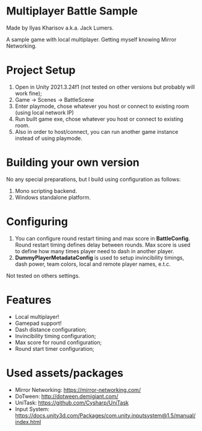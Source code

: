 # Multiplayer Battle Sample
Made by Ilyas Kharisov a.k.a. Jack Lumers.

A sample game with local multiplayer. Getting myself knowing Mirror Networking.

# Project Setup
1. Open in Unity 2021.3.24f1 (not tested on other versions but probably will work fine);
2. Game -> Scenes -> BattleScene
3. Enter playmode, chose whatever you host or connect to existing room (using local network IP)
3. Run built game exe, chose whatever you host or connect to existing room.
4. Also in order to host/connect, you can run another game instance instead of using playmode.

# Building your own version
No any special preparations, but I build using configuration as follows:
1. Mono scripting backend.
2. Windows standalone platform. 

# Configuring
1. You can configure round restart timing and max score in **BattleConfig**. Round restart timing defines delay between rounds. Max score is used to define how many times player need to dash in another player.
3. **DummyPlayerMetadataConfig** is used to setup invincibility timings, dash power, team colors, local and remote player names, e.t.c.

Not tested on others settings.

# Features
* Local multiplayer!
* Gamepad support!
* Dash distance configuration;
* Invincibility timing configuration;
* Max score for round configuration;
* Round start timer configuration;

# Used assets/packages
* Mirror Networking: https://mirror-networking.com/
* DoTween: http://dotween.demigiant.com/
* UniTask: https://github.com/Cysharp/UniTask
* Input System: https://docs.unity3d.com/Packages/com.unity.inputsystem@1.5/manual/index.html

